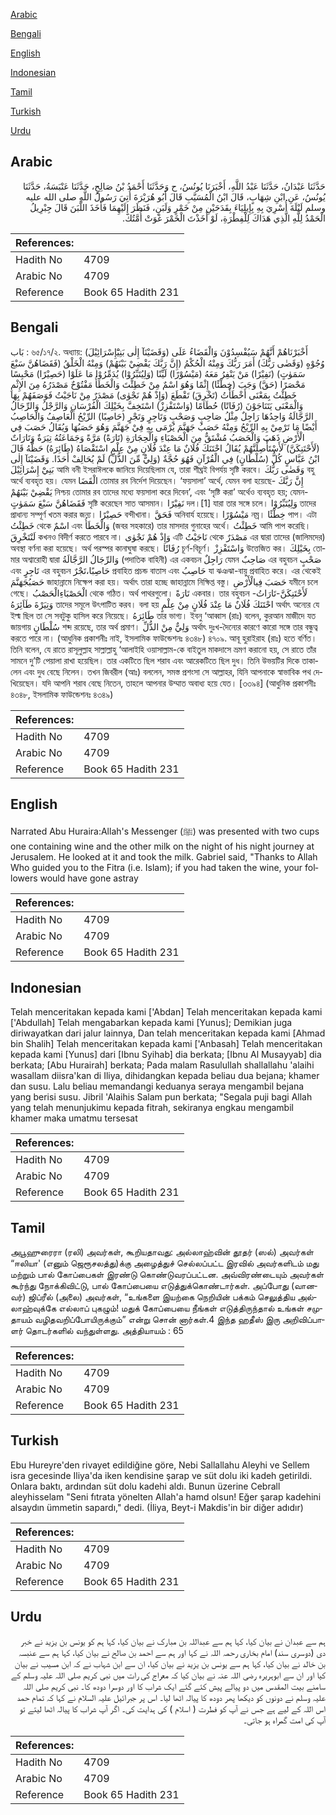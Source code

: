 [Arabic](#arabic)

[Bengali](#bengali)

[English](#english)

[Indonesian](#indonesian)

[Tamil](#tamil)

[Turkish](#turkish)

[Urdu](#urdu)

## Arabic


<div dir="rtl" lang="ar" style={{fontSize:'larger',backgroundColor:'#f8f9fa',padding:20}}>
حَدَّثَنَا عَبْدَانُ، حَدَّثَنَا عَبْدُ اللَّهِ، أَخْبَرَنَا يُونُسُ، ح وَحَدَّثَنَا أَحْمَدُ بْنُ صَالِحٍ، حَدَّثَنَا عَنْبَسَةُ، حَدَّثَنَا يُونُسُ، عَنِ ابْنِ شِهَابٍ، قَالَ ابْنُ الْمُسَيَّبِ قَالَ أَبُو هُرَيْرَةَ أُتِيَ رَسُولُ اللَّهِ صلى الله عليه وسلم لَيْلَةَ أُسْرِيَ بِهِ بِإِيلِيَاءَ بِقَدَحَيْنِ مِنْ خَمْرٍ وَلَبَنٍ، فَنَظَرَ إِلَيْهِمَا فَأَخَذَ اللَّبَنَ قَالَ جِبْرِيلُ الْحَمْدُ لِلَّهِ الَّذِي هَدَاكَ لِلْفِطْرَةِ، لَوْ أَخَذْتَ الْخَمْرَ غَوَتْ أُمَّتُكَ‏.‏
</div>
<div style={{backgroundColor:'#f8f9fa',padding:20, marginBottom: 10}}><table> <thead> <tr> <th>References:</th> <th></th> </tr> </thead> <tbody><tr><td>Hadith No</td><td>4709</td></tr><tr><td>Arabic No</td><td>4709</td></tr><tr><td>Reference</td><td>Book 65 Hadith 231</td></tr></tbody></table></div>

## Bengali


<div dir="ltr" lang="bn" style={{fontSize:'larger',backgroundColor:'#f8f9fa',padding:20}}>
بَاب : ৬৫/১৭/২. অধ্যায়: (وَقَضَيْنَآ إِلٰى بَنِيْٓإِسْرَائِيْلَ) أَخْبَرْنَاهُمْ أَنَّهُمْ سَيُفْسِدُوْنَ وَالْقَضَاءُ عَلَى وُجُوْهٍ (وَقَضٰى رَبُّكَ) أَمَرَ رَبُّكَ وَمِنْهُ الْحُكْمُ (إِنَّ رَبَّكَ يَقْضِيْ بَيْنَهُمْ) وَمِنْهُ الْخَلْقُ (فَقَضَاهُنَّ سَبْعَ سَمَوٰتٍ) (نَفِيْرًا) مَنْ يَنْفِرُ مَعَهُ (مَيْسُوْرًا) لَيِّنًا (وَلِيُتَبِّرُوْا) يُدَمِّرُوْا مَا عَلَوْا (حَصِيْرًا) مَحْبِسًا مَحْصَرًا (حَقَّ) وَجَبَ (خِطْئًا) إِثْمًا وَهُوَ اسْمٌ مِنْ خَطِئْتَ وَالْخَطَأُ مَفْتُوْحٌ مَصْدَرُهُ مِنَ الإِثْمِ خَطِئْتُ بِمَعْنَى أَخْطَأْتُ (تَخْرِقَ) تَقْطَعَ (وَإِذْ هُمْ نَجْوٰى) مَصْدَرٌ مِنْ نَاجَيْتُ فَوَصَفَهُمْ بِهَا وَالْمَعْنَى يَتَنَاجَوْنَ (رُفَاتًا) حُطَامًا (وَاسْتَفْزِزْ) اسْتَخِفَّ بِخَيْلِكَ الْفُرْسَانِ وَالرَّجْلُ وَالرِّجَالُ الرَّجَّالَةُ وَاحِدُهَا رَاجِلٌ مِثْلُ صَاحِبٍ وَصَحْبٍ وَتَاجِرٍ وَتَجْرٍ (حَاصِبًا) الرِّيْحُ الْعَاصِفُ وَالْحَاصِبُ أَيْضًا مَا تَرْمِيْ بِهِ الرِّيْحُ وَمِنْهُ حَصَبُ جَهَنَّمَ يُرْمَى بِهِ فِيْ جَهَنَّمَ وَهُوَ حَصَبُهَا وَيُقَالُ حَصَبَ فِي الْأَرْضِ ذَهَبَ وَالْحَصَبُ مُشْتَقٌّ مِنَ الْحَصْبَاءِ وَالْحِجَارَةِ (تَارَةً) مَرَّةً وَجَمَاعَتُهُ تِيَرَةٌ وَتَارَاتٌ (لَأَحْتَنِكَنَّ) لَأَسْتَأْصِلَنَّهُمْ يُقَالُ احْتَنَكَ فُلَانٌ مَا عِنْدَ فُلَانٍ مِنْ عِلْمٍ اسْتَقْصَاهُ (طَائِرَهُ) حَظَّهُ قَالَ ابْنُ عَبَّاسٍ كُلُّ (سُلْطَانٍ) فِي الْقُرْآنِ فَهُوَ حُجَّةٌ (وَلِيٌّ مِّنَ الذُّلِّ) لَمْ يُحَالِفْ أَحَدًا. وَقَضَيْنَآ إِلٰى بَنِيْٓ إِسْرَائِيْلَ আমি বনী ইসরাঈলকে জানিয়ে দিয়েছিলাম যে, তারা শীঘ্রই বিপর্যয় সৃষ্টি করবে। وَقَضٰى رَبُّكَ বহু অর্থে ব্যবহৃত হয়। যেমন الْقَضَا তোমার রব নির্দেশ দিয়েছেন। ‘ফয়সালা’ অর্থে, যেমন বলা হয়েছে- إِنَّ رَبَّكَ يَقْضِيْ بَيْنَهُمْ নিশ্চয় তোমার রব তাদের মধ্যে ফয়সালা করে দিবেন’, এবং ‘সৃষ্টি করা’ অর্থেও ব্যবহৃত হয়; যেমন- فَقَضَاهُنَّ سَبْعَ سَمَوٰتٍ সৃষ্টি করেছেন সাত আসমান। نَفِيْرًا দল।[1] যারা তার সঙ্গে চলে। وَلِيُتَبِّرُوْا তাদের প্রাধান্য সম্পূর্ণ খতম করার জন্য। حَصِيْرًا বন্দীখানা। فَحَقَّ অনিবার্য হয়েছে। مَيْسُوْرًا নম্র। خِطْئًا পাপ। এটা خَطِئْتُ থেকে اسْمٌ এবং وَالْخَطَأُ (জবর সহকারে) তার মাসদার গুনাহের অর্থে। خَطِئْتُ আমি পাপ করেছি। لَنْتَخْرِقَ কখনও বিদীর্ণ করতে পারবে না। وَإِذْ هُمْ نَجْوٰى এটি نَاجَيْتُ থেকে مَصْدَرٌ এর দ্বারা তাদের (জালিমদের) অবস্থা বর্ণনা করা হয়েছে। অর্থ পরস্পর কানাঘুষা করছে। رُفَاتًا চূর্ণ-বিচূর্ণ। وَاسْتَفْزِزْ উত্তেজিত কর। بِخَيْلِكَ তোমার অশ্বারোহী দ্বারা وَالرِّجَالُ الرَّجَّالَةُ (পদাতিক বাহিনী) এর একবচন رَاجِلٌ যেমন صَاحِبٌ এর বহুবচন صَحْبٍ এবং تَاجِرٍ এর বহুবচন حَاصِبًا،تَجْرٌ প্রবাহিত প্রচন্ড বাতাস এবং حَاصِبُ যা ঝঞঝা-বায়ু প্রবাহিত করে। এর থেকেই حَصَبُجَهَنَّمَ জাহান্নামে নিক্ষেপ করা হয়। অর্থাৎ তারা হচ্ছে জাহান্নামে নিক্ষিপ্ত বস্তু। حَصَبَ فِيالْأَرْضِ যমীনে চলে গেছে। الْحَصْبَاءِالْحَصْبُ থেকে গঠিত। অর্থ পাথরগুলো। تَارَةً একবার। তার বহুবচন لَأَحْتَنِكَنَّ-تَارَاتُ- وَتِيَرْةَ طَاَئِرَهُ তাদের সমূলে উৎপাটিত করব। বলা হয় احْتَنَكَ فُلَانٌ مَا عِنْدَ فُلَانٍ مِنْ عِلْمٍ অর্থাৎ অন্যের যে ইল্ম ছিল তা সে সবটুকু হাসিল করে নিয়েছে। طَائِرَهُ তার ভাগ্য। ইবনু ‘আব্বাস (রাঃ) বলেন, কুরআন মাজীদে যত জায়গায় سُلْطَانٍ শব্দ রয়েছে, তার অর্থ প্রমাণ। وَلِيٌّ مِنْ الذُّلِّ অর্থাৎ দুঃখ-দৈন্যের কারণে কারো সঙ্গে তার বন্ধুত্ব করতে পারে না। (আধুনিক প্রকাশনীঃ নাই, ইসলামিক ফাউন্ডেশনঃ ৪৩৪৮) ৪৭০৯. আবূ হুরাইরাহ (রাঃ) হতে বর্ণিত। তিনি বলেন, যে রাতে রাসূলুল্লাহ সাল্লাল্লাহু ‘আলাইহি ওয়াসাল্লাম-কে বাইতুল মাকদাসে ভ্রমণ করানো হয়, সে রাতে তাঁর সামনে দু’টি পেয়ালা রাখা হয়েছিল। তার একটিতে ছিল শরাব এবং আরেকটিতে ছিল দুধ। তিনি উভয়টির দিকে তাকালেন এবং দুধ বেছে নিলেন। তখন জিবরীল (আঃ) বললেন, সমস্ত প্রশংসা সে আল্লাহর, যিনি আপনাকে স্বাভাবিক পথ দেখিয়েছেন। যদি আপনি শরাব বেছে নিতেন, তাহলে আপনার উম্মাত অবাধ্য হয়ে যেত। [৩৩৯৪] (আধুনিক প্রকাশনীঃ ৪৩৪৮, ইসলামিক ফাউন্ডেশনঃ ৪৩৪৯)
</div>
<div style={{backgroundColor:'#f8f9fa',padding:20, marginBottom: 10}}><table> <thead> <tr> <th>References:</th> <th></th> </tr> </thead> <tbody><tr><td>Hadith No</td><td>4709</td></tr><tr><td>Arabic No</td><td>4709</td></tr><tr><td>Reference</td><td>Book 65 Hadith 231</td></tr></tbody></table></div>

## English


<div dir="ltr" lang="en" style={{fontSize:'larger',backgroundColor:'#f8f9fa',padding:20}}>
Narrated Abu Huraira:Allah's Messenger (ﷺ) was presented with two cups one containing wine and the other milk on the night of his night journey at Jerusalem. He looked at it and took the milk. Gabriel said, "Thanks to Allah Who guided you to the Fitra (i.e. Islam); if you had taken the wine, your followers would have gone astray
</div>
<div style={{backgroundColor:'#f8f9fa',padding:20, marginBottom: 10}}><table> <thead> <tr> <th>References:</th> <th></th> </tr> </thead> <tbody><tr><td>Hadith No</td><td>4709</td></tr><tr><td>Arabic No</td><td>4709</td></tr><tr><td>Reference</td><td>Book 65 Hadith 231</td></tr></tbody></table></div>

## Indonesian


<div dir="ltr" lang="id" style={{fontSize:'larger',backgroundColor:'#f8f9fa',padding:20}}>
Telah menceritakan kepada kami ['Abdan] Telah menceritakan kepada kami ['Abdullah] Telah mengabarkan kepada kami [Yunus]; Demikian juga diriwayatkan dari jalur lainnya, Dan telah menceritakan kepada kami [Ahmad bin Shalih] Telah menceritakan kepada kami ['Anbasah] Telah menceritakan kepada kami [Yunus] dari [Ibnu Syihab] dia berkata; [Ibnu Al Musayyab] dia berkata; [Abu Hurairah] berkata; Pada malam Rasulullah shallallahu 'alaihi wasallam diisra'kan di Iliya, dihidangkan kepada beliau dua bejana; khamer dan susu. Lalu beliau memandangi keduanya seraya mengambil bejana yang berisi susu. Jibril 'Alaihis Salam pun berkata; "Segala puji bagi Allah yang telah menunjukimu kepada fitrah, sekiranya engkau mengambil khamer maka umatmu tersesat
</div>
<div style={{backgroundColor:'#f8f9fa',padding:20, marginBottom: 10}}><table> <thead> <tr> <th>References:</th> <th></th> </tr> </thead> <tbody><tr><td>Hadith No</td><td>4709</td></tr><tr><td>Arabic No</td><td>4709</td></tr><tr><td>Reference</td><td>Book 65 Hadith 231</td></tr></tbody></table></div>

## Tamil


<div dir="ltr" lang="ta" style={{fontSize:'larger',backgroundColor:'#f8f9fa',padding:20}}>
அபூஹுரைரா (ரலி) அவர்கள், கூறியதாவது: அல்லாஹ்வின் தூதர் (ஸல்) அவர்கள் “ஈலியா' (எனும் ஜெரூசலத்து)க்கு அழைத்துச் செல்லப்பட்ட இரவில் அவர்களிடம் மது மற்றும் பால் கோப்பைகள் இரண்டு கொண்டுவரப்பட்டன. அவ்விரண்டையும் அவர்கள் கூர்ந்து நோக்கிவிட்டு, பால் கோப்பையை எடுத்துக்கொண்டார்கள். அப்போது (வானவர்) ஜிப்ரீல் (அலை) அவர்கள், “உங்களை இயற்கை நெறியின் பக்கம் செலுத்திய அல்லாஹ்வுக்கே எல்லாப் புகழும்! மதுக் கோப்பையை நீங்கள் எடுத்திருந்தால் உங்கள் சமுதாயம் வழிதவறிப்போயிருக்கும்” என்று சொன் னார்கள்.4 இந்த ஹதீஸ் இரு அறிவிப்பாளர் தொடர்களில் வந்துள்ளது. அத்தியாயம் : 65
</div>
<div style={{backgroundColor:'#f8f9fa',padding:20, marginBottom: 10}}><table> <thead> <tr> <th>References:</th> <th></th> </tr> </thead> <tbody><tr><td>Hadith No</td><td>4709</td></tr><tr><td>Arabic No</td><td>4709</td></tr><tr><td>Reference</td><td>Book 65 Hadith 231</td></tr></tbody></table></div>

## Turkish


<div dir="ltr" lang="tr" style={{fontSize:'larger',backgroundColor:'#f8f9fa',padding:20}}>
Ebu Hureyre'den rivayet edildiğine göre, Nebi Sallallahu Aleyhi ve Sellem isra gecesinde Iliya'da iken kendisine şarap ve süt dolu iki kadeh getirildi. Onlara baktı, ardından süt dolu kadehi aldı. Bunun üzerine Cebrall aleyhisselam "Seni fıtrata yönelten Allah'a hamd olsun! Eğer şarap kadehini alsaydın ümmetin sapardı," dedi. (İliya, Beyt-i Makdis'in bir diğer adıdır)
</div>
<div style={{backgroundColor:'#f8f9fa',padding:20, marginBottom: 10}}><table> <thead> <tr> <th>References:</th> <th></th> </tr> </thead> <tbody><tr><td>Hadith No</td><td>4709</td></tr><tr><td>Arabic No</td><td>4709</td></tr><tr><td>Reference</td><td>Book 65 Hadith 231</td></tr></tbody></table></div>

## Urdu


<div dir="rtl" lang="ur" style={{fontSize:'larger',backgroundColor:'#f8f9fa',padding:20}}>
ہم سے عبدان نے بیان کیا، کہا ہم سے عبداللہ بن مبارک نے بیان کیا، کہا ہم کو یونس بن یزید نے خبر دی (دوسری سند) امام بخاری رحمہ اللہ نے کہا اور ہم سے احمد بن صالح نے بیان کیا، کہا ہم سے عنبسہ بن خالد نے بیان کیا، کہا ہم سے یونس بن یزید نے بیان کیا، ان سے ابن شہاب نے کہ ابن مسیب نے بیان کیا اور ان سے ابوہریرہ رضی اللہ عنہ نے بیان کیا کہ معراج کی رات میں نبی کریم صلی اللہ علیہ وسلم کے سامنے بیت المقدس میں دو پیالے پیش کئے گئے ایک شراب کا اور دوسرا دودھ کا۔ نبی کریم صلی اللہ علیہ وسلم نے دونوں کو دیکھا پھر دودھ کا پیالہ اٹھا لیا۔ اس پر جبرائیل علیہ السلام نے کہا کہ تمام حمد اس اللہ کے لیے ہے جس نے آپ کو فطرت ( اسلام ) کی ہدایت کی۔ اگر آپ شراب کا پیالہ اٹھا لیتے تو آپ کی امت گمراہ ہو جاتی۔
</div>
<div style={{backgroundColor:'#f8f9fa',padding:20, marginBottom: 10}}><table> <thead> <tr> <th>References:</th> <th></th> </tr> </thead> <tbody><tr><td>Hadith No</td><td>4709</td></tr><tr><td>Arabic No</td><td>4709</td></tr><tr><td>Reference</td><td>Book 65 Hadith 231</td></tr></tbody></table></div>